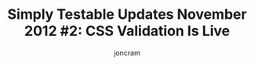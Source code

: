 ---
title: "Simply Testable Updates November 2012 #2: CSS Validation Is Live"
author: joncram
newsletter_meta:
    issue_number: 17th
    url: https://us5.campaign-archive1.com/?u=ac75e33d993d2b502e333ddd0&amp;id=f3a7fbed4a
    closing_sentence: I'm off on holiday next week, so no updates, no changes and no newsletter. Expect the next in two weeks from now, November 28 2012.
    highlights:
        - CSS validation is now live!
---